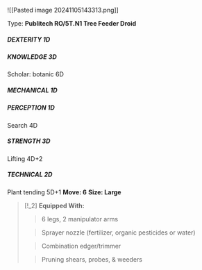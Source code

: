 ![[Pasted image 20241105143313.png]]

Type: **Publitech RO/5T.N1 Tree Feeder Droid**
##### DEXTERITY 1D
##### KNOWLEDGE 3D
Scholar: botanic 6D
##### MECHANICAL 1D
##### PERCEPTION 1D
Search 4D
##### STRENGTH 3D
Lifting 4D+2
##### TECHNICAL 2D
Plant tending 5D+1
**Move: 6**
**Size: Large**

> [!_2] 
> **Equipped With:**
> > 6 legs, 2 manipulator arms
> 
> > Sprayer nozzle (fertilizer, organic pesticides or water)
> 
> > Combination edger/trimmer
> 
> > Pruning shears, probes, & weeders
> 